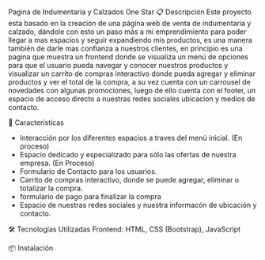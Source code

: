 Pagina de Indumentaria y Calzados One Star
📋 Descripción
Este proyecto esta basado en la creación de una página web de venta de 
indumentaria y calzado, dándole con esto un paso más a mi emprendimiento 
para poder llegar a mas espacios y seguir expandiendo mis productos,
es una manera también de darle mas confianza a nuestros clientes,
en principio es una pagina que muestra un frontend donde se visualiza un menú 
de opciones para que el usuario pueda navegar y conocer nuestros productos y visualizar un 
carrito de compras interactivo donde pueda agregar y eliminar productos y ver el total de la compra,
a su vez cuenta con un carrousel de novedades con algunas promociones, luego de ello cuenta 
con el footer, un espacio de acceso directo a nuestras redes sociales ubicacion y medios 
de contacto. 



🚀 Características
- Interacción por los diferentes espacios a traves del menú inicial. (En proceso)
- Espacio dedicado y especializado para sólo las ofertas de nuestra empresa. (En Proceso)
- Formulario de Contacto para los usuarios. 
- Carrito de compras interactivo, donde se puede agregar, eliminar o totalizar la compra.
- formulario de pago para finalizar la compra
- Espacio de nuestras redes sociales y nuestra informacón de ubicación y contacto.

🛠️ Tecnologías Utilizadas
Frontend: HTML, CSS (Bootstrap), JavaScript


📦 Instalación

